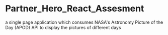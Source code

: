 # Partner_Hero_React_Assesment
a single page application which consumes NASA's Astronomy Picture of the Day (APOD) API to display the pictures of different days
